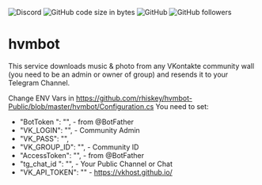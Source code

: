 ![Discord](https://img.shields.io/discord/224962875716796418) ![GitHub code size in bytes](https://img.shields.io/github/languages/code-size/rhiskey/hvmbot-Public)
![GitHub](https://img.shields.io/github/license/rhiskey/hvmbot-Public)
![GitHub followers](https://img.shields.io/github/followers/rhiskey?label=Follow%20me&style=social)
# hvmbot
This service downloads music & photo from any VKontakte community wall (you need to be an admin or owner of group) and resends it to your Telegram Channel.

Change ENV Vars in https://github.com/rhiskey/hvmbot-Public/blob/master/hvmbot/Configuration.cs
You need to set:
- "BotToken ": "", - from @BotFather
- "VK_LOGIN": "", - Community Admin
- "VK_PASS": "",
- "VK_GROUP_ID": "", - Community ID
- "AccessToken": "", - from @BotFather
- "tg_chat_id ": "", - Your Public Channel or Chat
- "VK_API_TOKEN": "" - https://vkhost.github.io/
